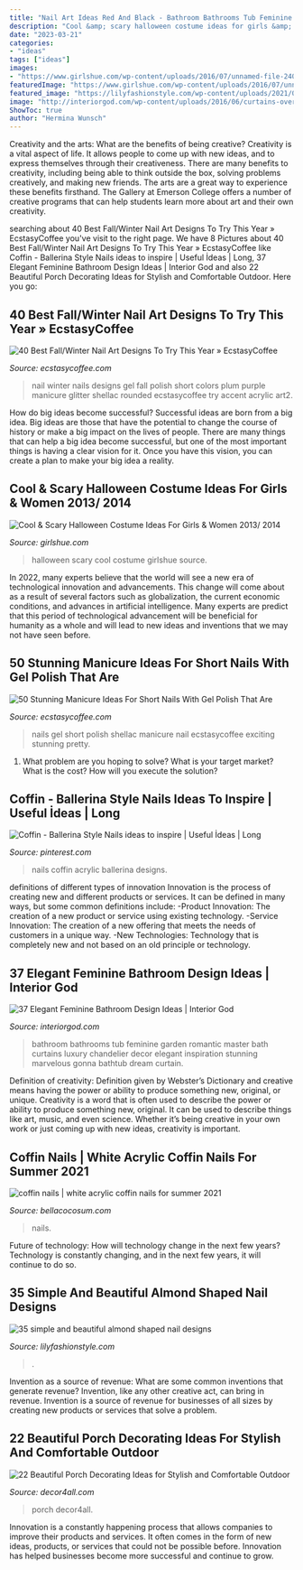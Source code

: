 ```yaml
---
title: "Nail Art Ideas Red And Black - Bathroom Bathrooms Tub Feminine Garden Romantic Master Bath Curtains Luxury Chandelier Decor Elegant Inspiration Stunning Marvelous Gonna Bathtub Dream Curtain"
description: "Cool &amp; scary halloween costume ideas for girls &amp; women 2013/ 2014"
date: "2023-03-21"
categories:
- "ideas"
tags: ["ideas"]
images:
- "https://www.girlshue.com/wp-content/uploads/2016/07/unnamed-file-2401.jpg"
featuredImage: "https://www.girlshue.com/wp-content/uploads/2016/07/unnamed-file-2401.jpg"
featured_image: "https://lilyfashionstyle.com/wp-content/uploads/2021/04/13-9-683x1024.jpg"
image: "http://interiorgod.com/wp-content/uploads/2016/06/curtains-over-garden-tub.jpg"
ShowToc: true
author: "Hermina Wunsch"
---
```



Creativity and the arts: What are the benefits of being creative?
Creativity is a vital aspect of life. It allows people to come up with new ideas, and to express themselves through their creativeness. There are many benefits to creativity, including being able to think outside the box, solving problems creatively, and making new friends. The arts are a great way to experience these benefits firsthand. The Gallery at Emerson College offers a number of creative programs that can help students learn more about art and their own creativity.

	

		
searching about 40 Best Fall/Winter Nail Art Designs To Try This Year » EcstasyCoffee you've visit to the right page. We have 8 Pictures about 40 Best Fall/Winter Nail Art Designs To Try This Year » EcstasyCoffee like Coffin - Ballerina Style Nails ideas to inspire | Useful İdeas | Long, 37 Elegant Feminine Bathroom Design Ideas | Interior God and also 22 Beautiful Porch Decorating Ideas for Stylish and Comfortable Outdoor. Here you go:
		
    
## 40 Best Fall/Winter Nail Art Designs To Try This Year » EcstasyCoffee

<img loading=lazy src="https://i1.wp.com/www.ecstasycoffee.com/wp-content/uploads/2016/10/Winter-Nail-Art2.jpg?resize=558%2C743" onerror="this.onerror=null;this.src='https://tse4.mm.bing.net/th?id=OIP.SXXP8Zv0jsVAvFsKuCnuOwHaJ3&amp;pid=15.1';" alt="40 Best Fall/Winter Nail Art Designs To Try This Year » EcstasyCoffee">

_Source: ecstasycoffee.com_

>nail winter nails designs gel fall polish short colors plum purple manicure glitter shellac rounded ecstasycoffee try accent acrylic art2. 

	

How do big ideas become successful?
Successful ideas are born from a big idea. Big ideas are those that have the potential to change the course of history or make a big impact on the lives of people. There are many things that can help a big idea become successful, but one of the most important things is having a clear vision for it. Once you have this vision, you can create a plan to make your big idea a reality.

    
## Cool &amp; Scary Halloween Costume Ideas For Girls &amp; Women 2013/ 2014

<img loading=lazy src="https://www.girlshue.com/wp-content/uploads/2016/07/unnamed-file-2401.jpg" onerror="this.onerror=null;this.src='https://tse4.mm.bing.net/th?id=OIP.IZcf0QvlRapHm4Tt6qUnZAAAAA&amp;pid=15.1';" alt="Cool &amp; Scary Halloween Costume Ideas For Girls &amp; Women 2013/ 2014">

_Source: girlshue.com_

>halloween scary cool costume girlshue source. 

	

In 2022, many experts believe that the world will see a new era of technological innovation and advancements. This change will come about as a result of several factors such as globalization, the current economic conditions, and advances in artificial intelligence. Many experts are predict that this period of technological advancement will be beneficial for humanity as a whole and will lead to new ideas and inventions that we may not have seen before.

    
## 50 Stunning Manicure Ideas For Short Nails With Gel Polish That Are

<img loading=lazy src="http://www.ecstasycoffee.com/wp-content/uploads/2016/09/Shellac-nails.jpg" onerror="this.onerror=null;this.src='https://tse2.mm.bing.net/th?id=OIP.fueAjzVThv8p2UtIxmTgBgHaJ4&amp;pid=15.1';" alt="50 Stunning Manicure Ideas For Short Nails With Gel Polish That Are">

_Source: ecstasycoffee.com_

>nails gel short polish shellac manicure nail ecstasycoffee exciting stunning pretty. 

	

1. What problem are you hoping to solve? What is your target market? What is the cost? How will you execute the solution?

    
## Coffin - Ballerina Style Nails Ideas To Inspire | Useful İdeas | Long

<img loading=lazy src="https://i.pinimg.com/736x/d6/41/9c/d6419c7e4785e22b13a2823d8c48970d.jpg" onerror="this.onerror=null;this.src='https://tse3.mm.bing.net/th?id=OIP.wrmMsbNYngfOI-m7AVjnLwHaJ3&amp;pid=15.1';" alt="Coffin - Ballerina Style Nails ideas to inspire | Useful İdeas | Long">

_Source: pinterest.com_

>nails coffin acrylic ballerina designs. 

	

definitions of different types of innovation
Innovation is the process of creating new and different products or services. It can be defined in many ways, but some common definitions include: 
-Product Innovation: The creation of a new product or service using existing technology.
-Service Innovation: The creation of a new offering that meets the needs of customers in a unique way.
-New Technologies: Technology that is completely new and not based on an old principle or technology.

    
## 37 Elegant Feminine Bathroom Design Ideas | Interior God

<img loading=lazy src="http://interiorgod.com/wp-content/uploads/2016/06/curtains-over-garden-tub.jpg" onerror="this.onerror=null;this.src='https://tse1.mm.bing.net/th?id=OIP.1S0z0nVr3KYSN2vbWZJYfwHaKW&amp;pid=15.1';" alt="37 Elegant Feminine Bathroom Design Ideas | Interior God">

_Source: interiorgod.com_

>bathroom bathrooms tub feminine garden romantic master bath curtains luxury chandelier decor elegant inspiration stunning marvelous gonna bathtub dream curtain. 

	

Definition of creativity: Definition given by Webster’s Dictionary and creative means having the power or ability to produce something new, original, or unique.
Creativity is a word that is often used to describe the power or ability to produce something new, original. It can be used to describe things like art, music, and even science. Whether it’s being creative in your own work or just coming up with new ideas, creativity is important.

    
## Coffin Nails | White Acrylic Coffin Nails For Summer 2021

<img loading=lazy src="https://bellacocosum.com/wp-content/uploads/2021/04/5-15.jpg" onerror="this.onerror=null;this.src='https://tse2.mm.bing.net/th?id=OIP.tlwLhFasU_zBU5CkoXRTBgHaLH&amp;pid=15.1';" alt="coffin nails | white acrylic coffin nails for summer 2021">

_Source: bellacocosum.com_

>nails. 

	

Future of technology: How will technology change in the next few years?
Technology is constantly changing, and in the next few years, it will continue to do so.

    
## 35 Simple And Beautiful Almond Shaped Nail Designs

<img loading=lazy src="https://lilyfashionstyle.com/wp-content/uploads/2021/04/13-9-683x1024.jpg" onerror="this.onerror=null;this.src='https://tse2.mm.bing.net/th?id=OIP.z-2fc6HFgyevhP-wNHXSpwHaLG&amp;pid=15.1';" alt="35 simple and beautiful almond shaped nail designs">

_Source: lilyfashionstyle.com_

>. 

	

Invention as a source of revenue: What are some common inventions that generate revenue?
Invention, like any other creative act, can bring in revenue. Invention is a source of revenue for businesses of all sizes by creating new products or services that solve a problem.

    
## 22 Beautiful Porch Decorating Ideas For Stylish And Comfortable Outdoor

<img loading=lazy src="https://decor4all.com/wp-content/uploads/2013/05/porch-decorating-outdoor-furniture-summer-home-decor-19.jpg" onerror="this.onerror=null;this.src='https://tse4.mm.bing.net/th?id=OIP.UW3aTWeNI3ENrOUmAwHJQQHaJ3&amp;pid=15.1';" alt="22 Beautiful Porch Decorating Ideas for Stylish and Comfortable Outdoor">

_Source: decor4all.com_

>porch decor4all. 

	

Innovation is a constantly happening process that allows companies to improve their products and services. It often comes in the form of new ideas, products, or services that could not be possible before. Innovation has helped businesses become more successful and continue to grow.

